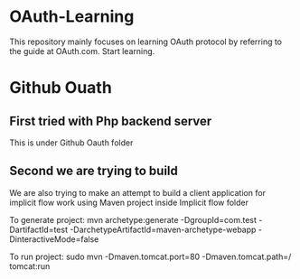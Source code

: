 # OAuth-Learning
This repository mainly focuses on learning OAuth protocol by referring to the guide at OAuth.com.
Start learning.

# Github Ouath

## First tried with Php backend server
This is under Github Oauth folder

## Second we are trying to build
We are also trying to make an attempt to build a client application for implicit flow work using Maven project inside Implicit flow folder   

To generate project:
mvn archetype:generate -DgroupId=com.test -DartifactId=test -DarchetypeArtifactId=maven-archetype-webapp -DinteractiveMode=false

To run project:
sudo mvn -Dmaven.tomcat.port=80 -Dmaven.tomcat.path=/ tomcat:run
